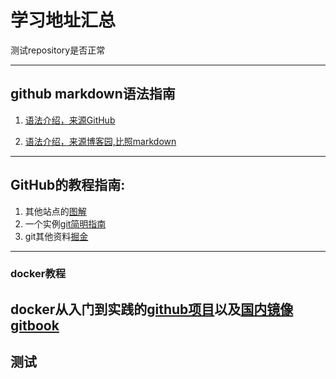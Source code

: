 # 学习地址汇总

测试repository是否正常

---
## github markdown语法指南
1. [语法介绍，来源GitHub](https://github.com/guodongxiaren/README#标题)

2. [语法介绍，来源博客园,比照markdown](https://www.cnblogs.com/manyiString/p/6803071.html)

---
## GitHub的教程指南:  

1. 其他站点的[图解](http://marklodato.github.io/visual-git-guide/index-zh-cn.html)  
2. 一个实例[git简明指南](https://link.juejin.im/?target=https%3A%2F%2Flink.zhihu.com%2F%3Ftarget%3Dhttp%253A%2F%2Frogerdudler.github.io%2Fgit-guide%2Findex.zh.html)  
3. git其他资料[掘金](https://juejin.im/entry/56e638591ea49300550885cc)  
---
### docker教程
docker从入门到实践的[github项目](https://github.com/yeasy/docker_practice/)以及[国内镜像gitbook](https://docker_practice.gitee.io)
---
## 测试
